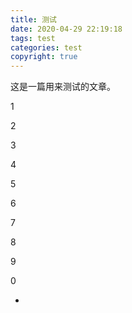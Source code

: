 ```yaml
---
title: 测试
date: 2020-04-29 22:19:18
tags: test
categories: test
copyright: true
---
```


这是一篇用来测试的文章。<!-- more -->

1

2

3

4

5

6

7

8

9

0

-
